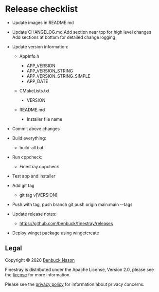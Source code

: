 # Release checklist

- Update images in README.md

- Update CHANGELOG.md
    Add section near top for high level changes
    Add sections at bottom for detailed change logging

- Update version information:

  - AppInfo.h

    - APP_VERSION
    - APP_VERSION_STRING
    - APP_VERSION_STRING_SIMPLE
    - APP_DATE

  - CMakeLists.txt
    - VERSION

  - README.md
    - Installer file name

- Commit above changes

- Build everything:
  - build-all.bat

- Run cppcheck:
  - Finestray.cppcheck

- Test app and installer

- Add git tag
  - git tag v[VERSION]

- Push with tag, push branch
    git push origin main:main --tags

- Update release notes:
  - <https://github.com/benbuck/finestray/releases>

- Deploy winget package using wingetcreate

## Legal

Copyright &copy; 2020 [Benbuck Nason](https://github.com/benbuck)

Finestray is distributed under the Apache License, Version 2.0, please see the [license](LICENSE) for more information.

Please see the [privacy policy](PRIVACY.md) for information about privacy concerns.
